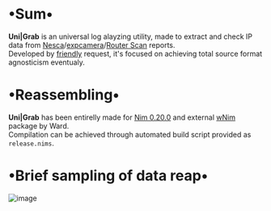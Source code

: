 # •Sum•
__Uni|Grab__ is an universal log alayzing utility, made to extract and check IP data from [Nesca](https://github.com/pantyusha/nesca)/[expcamera](https://github.com/vanpersiexp/expcamera)/[Router Scan](https://forum.antichat.ru/threads/398971/) reports.  
Developed by [friendly](https://github.com/d38k8) request, it's focused on achieving total source format agnosticism eventualy.

# •Reassembling•
__Uni|Grab__ has been entirelly made for [Nim 0.20.0](https://nim-lang.org) and external [wNim](https://github.com/khchen/wNim) package by Ward.  
Compilation can be achieved through automated build script provided as `release.nims`.

# •Brief sampling of data reap•
![image](https://user-images.githubusercontent.com/8768470/60386732-d70ee300-9aa1-11e9-8262-5a78a3e1efec.png)


